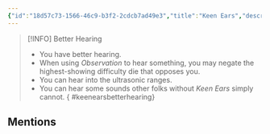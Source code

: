 ```yaml
---
{"id":"18d57c73-1566-46c9-b3f2-2cdcb7ad49e3","title":"Keen Ears","description":"You can hear better.","publish":true,"date_created":"Sunday, March 31st 2024, 2:59:52 pm","date_modified":"Saturday, April 13th 2024, 11:44:56 pm","cssclasses":["mado-heading"],"path":"Tabletop/Campaigns/And A Thousand Years More/Inventory/Gifts/Keen Ears.md","permalink":"/tabletop/campaigns/and-a-thousand-years-more/inventory/gifts/keen-ears/","PassFrontmatter":true}
---
```



> [!INFO] Better Hearing
> - You have better hearing.
> - When using *Observation* to hear something, you may negate the highest-showing difficulty die that opposes you.
> - You can hear into the ultrasonic ranges.
> - You can hear some sounds other folks without *Keen Ears* simply cannot.
{ #keenearsbetterhearing}


## Mentions


